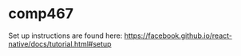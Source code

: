 # comp467
Set up instructions are found here: https://facebook.github.io/react-native/docs/tutorial.html#setup